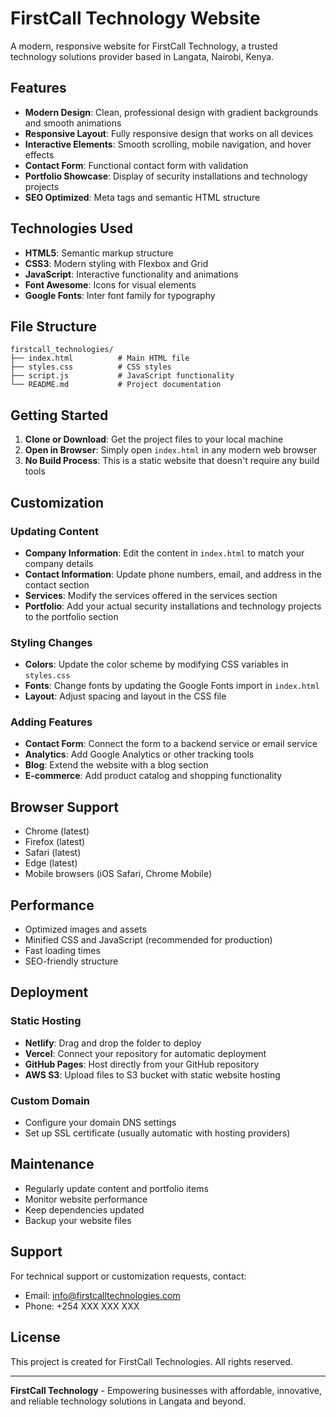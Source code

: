 # FirstCall Technology Website

A modern, responsive website for FirstCall Technology, a trusted technology solutions provider based in Langata, Nairobi, Kenya.

## Features

- **Modern Design**: Clean, professional design with gradient backgrounds and smooth animations
- **Responsive Layout**: Fully responsive design that works on all devices
- **Interactive Elements**: Smooth scrolling, mobile navigation, and hover effects
- **Contact Form**: Functional contact form with validation
- **Portfolio Showcase**: Display of security installations and technology projects
- **SEO Optimized**: Meta tags and semantic HTML structure

## Technologies Used

- **HTML5**: Semantic markup structure
- **CSS3**: Modern styling with Flexbox and Grid
- **JavaScript**: Interactive functionality and animations
- **Font Awesome**: Icons for visual elements
- **Google Fonts**: Inter font family for typography

## File Structure

```
firstcall_technologies/
├── index.html          # Main HTML file
├── styles.css          # CSS styles
├── script.js           # JavaScript functionality
└── README.md           # Project documentation
```

## Getting Started

1. **Clone or Download**: Get the project files to your local machine
2. **Open in Browser**: Simply open `index.html` in any modern web browser
3. **No Build Process**: This is a static website that doesn't require any build tools

## Customization

### Updating Content

- **Company Information**: Edit the content in `index.html` to match your company details
- **Contact Information**: Update phone numbers, email, and address in the contact section
- **Services**: Modify the services offered in the services section
- **Portfolio**: Add your actual security installations and technology projects to the portfolio section

### Styling Changes

- **Colors**: Update the color scheme by modifying CSS variables in `styles.css`
- **Fonts**: Change fonts by updating the Google Fonts import in `index.html`
- **Layout**: Adjust spacing and layout in the CSS file

### Adding Features

- **Contact Form**: Connect the form to a backend service or email service
- **Analytics**: Add Google Analytics or other tracking tools
- **Blog**: Extend the website with a blog section
- **E-commerce**: Add product catalog and shopping functionality

## Browser Support

- Chrome (latest)
- Firefox (latest)
- Safari (latest)
- Edge (latest)
- Mobile browsers (iOS Safari, Chrome Mobile)

## Performance

- Optimized images and assets
- Minified CSS and JavaScript (recommended for production)
- Fast loading times
- SEO-friendly structure

## Deployment

### Static Hosting
- **Netlify**: Drag and drop the folder to deploy
- **Vercel**: Connect your repository for automatic deployment
- **GitHub Pages**: Host directly from your GitHub repository
- **AWS S3**: Upload files to S3 bucket with static website hosting

### Custom Domain
- Configure your domain DNS settings
- Set up SSL certificate (usually automatic with hosting providers)

## Maintenance

- Regularly update content and portfolio items
- Monitor website performance
- Keep dependencies updated
- Backup your website files

## Support

For technical support or customization requests, contact:
- Email: info@firstcalltechnologies.com
- Phone: +254 XXX XXX XXX

## License

This project is created for FirstCall Technologies. All rights reserved.

---

**FirstCall Technology** - Empowering businesses with affordable, innovative, and reliable technology solutions in Langata and beyond. 